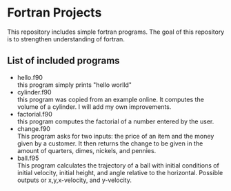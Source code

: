 Fortran Projects
=======

This repository includes simple fortran programs. The goal of this repository is to strengthen understanding of fortran.  

List of included programs
-------------------------

* hello.f90  
	this program simply prints "hello worlld"
* cylinder.f90  
	this program was copied from an example online. It computes the volume of a cylinder. I will add my own improvements.
* factorial.f90  
	this program computes the factorial of a number entered by the user.
* change.f90  
	This program asks for two inputs: the price of an item and the money given by a customer. It then returns the change to be given in the amount of quarters, dimes, nickels, and pennies.
* ball.f95  
	This program calculates the trajectory of a ball with initial conditions of initial velocity, initial height, and angle relative to the horizontal. Possible outputs or x,y,x-velocity, and y-velocity.
